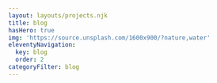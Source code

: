 ```yaml
---
layout: layouts/projects.njk
title: blog
hasHero: true
img: 'https://source.unsplash.com/1600x900/?nature,water'
eleventyNavigation:
  key: blog
  order: 2
categoryFilter: blog
---
```

